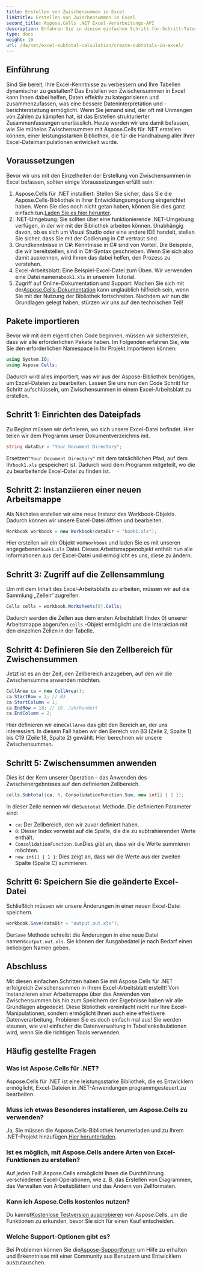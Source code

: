 ```yaml
---
title: Erstellen von Zwischensummen in Excel
linktitle: Erstellen von Zwischensummen in Excel
second_title: Aspose.Cells .NET Excel-Verarbeitungs-API
description: Erfahren Sie in diesem einfachen Schritt-für-Schritt-Tutorial, wie Sie mit Aspose.Cells für .NET Zwischensummen in Excel erstellen.
type: docs
weight: 10
url: /de/net/excel-subtotal-calculation/create-subtotals-in-excel/
---
```

## Einführung
Sind Sie bereit, Ihre Excel-Kenntnisse zu verbessern und Ihre Tabellen dynamischer zu gestalten? Das Erstellen von Zwischensummen in Excel kann Ihnen dabei helfen, Daten effektiv zu kategorisieren und zusammenzufassen, was eine bessere Dateninterpretation und -berichterstattung ermöglicht. Wenn Sie jemand sind, der oft mit Unmengen von Zahlen zu kämpfen hat, ist das Erstellen strukturierter Zusammenfassungen unerlässlich. Heute werden wir uns damit befassen, wie Sie mühelos Zwischensummen mit Aspose.Cells für .NET erstellen können, einer leistungsstarken Bibliothek, die für die Handhabung aller Ihrer Excel-Dateimanipulationen entwickelt wurde.
## Voraussetzungen
Bevor wir uns mit den Einzelheiten der Erstellung von Zwischensummen in Excel befassen, sollten einige Voraussetzungen erfüllt sein:
1.  Aspose.Cells für .NET installiert: Stellen Sie sicher, dass Sie die Aspose.Cells-Bibliothek in Ihrer Entwicklungsumgebung eingerichtet haben. Wenn Sie dies noch nicht getan haben, können Sie dies ganz einfach tun.[Laden Sie es hier herunter](https://releases.aspose.com/cells/net/).
2. .NET-Umgebung: Sie sollten über eine funktionierende .NET-Umgebung verfügen, in der wir mit der Bibliothek arbeiten können. Unabhängig davon, ob es sich um Visual Studio oder eine andere IDE handelt, stellen Sie sicher, dass Sie mit der Codierung in C# vertraut sind.
3. Grundkenntnisse in C#: Kenntnisse in C# sind von Vorteil. Die Beispiele, die wir bereitstellen, sind in C#-Syntax geschrieben. Wenn Sie sich also damit auskennen, wird Ihnen das dabei helfen, den Prozess zu verstehen.
4.  Excel-Arbeitsblatt: Eine Beispiel-Excel-Datei zum Üben. Wir verwenden eine Datei namens`book1.xls` in unserem Tutorial.
5.  Zugriff auf Online-Dokumentation und Support: Machen Sie sich mit der[Aspose.Cells-Dokumentation](https://reference.aspose.com/cells/net/) kann unglaublich hilfreich sein, wenn Sie mit der Nutzung der Bibliothek fortschreiten.
Nachdem wir nun die Grundlagen gelegt haben, stürzen wir uns auf den technischen Teil!
## Pakete importieren
Bevor wir mit dem eigentlichen Code beginnen, müssen wir sicherstellen, dass wir alle erforderlichen Pakete haben. Im Folgenden erfahren Sie, wie Sie den erforderlichen Namespace in Ihr Projekt importieren können:
```csharp
using System.IO;
using Aspose.Cells;
```
Dadurch wird alles importiert, was wir aus der Aspose-Bibliothek benötigen, um Excel-Dateien zu bearbeiten. Lassen Sie uns nun den Code Schritt für Schritt aufschlüsseln, um Zwischensummen in einem Excel-Arbeitsblatt zu erstellen.
## Schritt 1: Einrichten des Dateipfads
Zu Beginn müssen wir definieren, wo sich unsere Excel-Datei befindet. Hier teilen wir dem Programm unser Dokumentverzeichnis mit.
```csharp
string dataDir = "Your Document Directory";
```
 Ersetzen`"Your Document Directory"` mit dem tatsächlichen Pfad, auf dem Ihr`book1.xls` gespeichert ist. Dadurch wird dem Programm mitgeteilt, wo die zu bearbeitende Excel-Datei zu finden ist.
## Schritt 2: Instanziieren einer neuen Arbeitsmappe
Als Nächstes erstellen wir eine neue Instanz des Workbook-Objekts. Dadurch können wir unsere Excel-Datei öffnen und bearbeiten.
```csharp
Workbook workbook = new Workbook(dataDir + "book1.xls");
```
 Hier erstellen wir ein Objekt von`Workbook` und laden Sie es mit unseren angegebenen`book1.xls` Datei. Dieses Arbeitsmappenobjekt enthält nun alle Informationen aus der Excel-Datei und ermöglicht es uns, diese zu ändern.
## Schritt 3: Zugriff auf die Zellensammlung
Um mit dem Inhalt des Excel-Arbeitsblatts zu arbeiten, müssen wir auf die Sammlung „Zellen“ zugreifen.
```csharp
Cells cells = workbook.Worksheets[0].Cells;
```
 Dadurch werden die Zellen aus dem ersten Arbeitsblatt (Index 0) unserer Arbeitsmappe abgerufen.`cells` -Objekt ermöglicht uns die Interaktion mit den einzelnen Zellen in der Tabelle.
## Schritt 4: Definieren Sie den Zellbereich für Zwischensummen
Jetzt ist es an der Zeit, den Zellbereich anzugeben, auf den wir die Zwischensumme anwenden möchten. 
```csharp
CellArea ca = new CellArea();
ca.StartRow = 2; // B3
ca.StartColumn = 1; 
ca.EndRow = 18; // 19. Jahrhundert
ca.EndColumn = 2;
```
 Hier definieren wir eine`CellArea` das gibt den Bereich an, der uns interessiert. In diesem Fall haben wir den Bereich von B3 (Zeile 2, Spalte 1) bis C19 (Zeile 18, Spalte 2) gewählt. Hier berechnen wir unsere Zwischensummen.
## Schritt 5: Zwischensummen anwenden
Dies ist der Kern unserer Operation – das Anwenden des Zwischenergebnisses auf den definierten Zellbereich.
```csharp
cells.Subtotal(ca, 0, ConsolidationFunction.Sum, new int[] { 1 });
```
 In dieser Zeile nennen wir die`Subtotal` Methode. Die definierten Parameter sind:
- `ca`: Der Zellbereich, den wir zuvor definiert haben.
- `0`: Dieser Index verweist auf die Spalte, die die zu subtrahierenden Werte enthält. 
- `ConsolidationFunction.Sum`Dies gibt an, dass wir die Werte summieren möchten.
- `new int[] { 1 }`: Dies zeigt an, dass wir die Werte aus der zweiten Spalte (Spalte C) summieren.
## Schritt 6: Speichern Sie die geänderte Excel-Datei
Schließlich müssen wir unsere Änderungen in einer neuen Excel-Datei speichern. 
```csharp
workbook.Save(dataDir + "output.out.xls");
```
 Der`Save` Methode schreibt die Änderungen in eine neue Datei namens`output.out.xls`. Sie können der Ausgabedatei je nach Bedarf einen beliebigen Namen geben.
## Abschluss
Mit diesen einfachen Schritten haben Sie mit Aspose.Cells für .NET erfolgreich Zwischensummen in Ihrem Excel-Arbeitsblatt erstellt! Vom Instanziieren einer Arbeitsmappe über das Anwenden von Zwischensummen bis hin zum Speichern der Ergebnisse haben wir alle Grundlagen abgedeckt. Diese Bibliothek vereinfacht nicht nur Ihre Excel-Manipulationen, sondern ermöglicht Ihnen auch eine effektivere Datenverarbeitung.
Probieren Sie es doch einfach mal aus! Sie werden staunen, wie viel einfacher die Datenverwaltung in Tabellenkalkulationen wird, wenn Sie die richtigen Tools verwenden. 
## Häufig gestellte Fragen
### Was ist Aspose.Cells für .NET?
Aspose.Cells für .NET ist eine leistungsstarke Bibliothek, die es Entwicklern ermöglicht, Excel-Dateien in .NET-Anwendungen programmgesteuert zu bearbeiten.
### Muss ich etwas Besonderes installieren, um Aspose.Cells zu verwenden?
 Ja, Sie müssen die Aspose.Cells-Bibliothek herunterladen und zu Ihrem .NET-Projekt hinzufügen.[Hier herunterladen](https://releases.aspose.com/cells/net/).
### Ist es möglich, mit Aspose.Cells andere Arten von Excel-Funktionen zu erstellen?
Auf jeden Fall! Aspose.Cells ermöglicht Ihnen die Durchführung verschiedener Excel-Operationen, wie z. B. das Erstellen von Diagrammen, das Verwalten von Arbeitsblättern und das Ändern von Zellformaten.
### Kann ich Aspose.Cells kostenlos nutzen?
 Du kannst[Kostenlose Testversion ausprobieren](https://releases.aspose.com/) von Aspose.Cells, um die Funktionen zu erkunden, bevor Sie sich für einen Kauf entscheiden.
### Welche Support-Optionen gibt es?
 Bei Problemen können Sie die[Aspose-Supportforum](https://forum.aspose.com/c/cells/9) um Hilfe zu erhalten und Erkenntnisse mit einer Community aus Benutzern und Entwicklern auszutauschen.